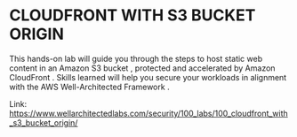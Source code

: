 # CLOUDFRONT WITH S3 BUCKET ORIGIN

This hands-on lab will guide you through the steps to host static web content in an Amazon S3 bucket , protected and accelerated by Amazon CloudFront . Skills learned will help you secure your workloads in alignment with the AWS Well-Architected Framework .

Link: https://www.wellarchitectedlabs.com/security/100_labs/100_cloudfront_with_s3_bucket_origin/

